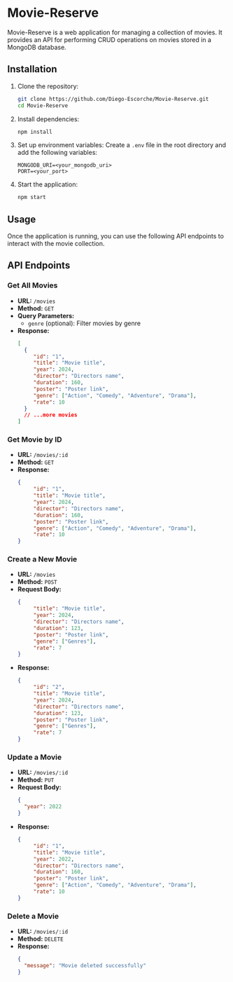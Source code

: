 # Movie-Reserve

Movie-Reserve is a web application for managing a collection of movies. It provides an API for performing CRUD operations on movies stored in a MongoDB database.

## Installation

1. Clone the repository:

   ```sh
   git clone https://github.com/Diego-Escorche/Movie-Reserve.git
   cd Movie-Reserve
   ```

2. Install dependencies:

   ```sh
   npm install
   ```

3. Set up environment variables:
   Create a `.env` file in the root directory and add the following variables:

   ```
   MONGODB_URI=<your_mongodb_uri>
   PORT=<your_port>
   ```

4. Start the application:
   ```sh
   npm start
   ```

## Usage

Once the application is running, you can use the following API endpoints to interact with the movie collection.

## API Endpoints

### Get All Movies

- **URL:** `/movies`
- **Method:** `GET`
- **Query Parameters:**
  - `genre` (optional): Filter movies by genre
- **Response:**
  ```json
  [
    {
       "id": "1",
       "title": "Movie title",
       "year": 2024,
       "director": "Directors name",
       "duration": 160,
       "poster": "Poster link",
       "genre": ["Action", "Comedy", "Adventure", "Drama"],
       "rate": 10
    }
    // ...more movies
  ]
  ```

### Get Movie by ID

- **URL:** `/movies/:id`
- **Method:** `GET`
- **Response:**
  ```json
  {
       "id": "1",
       "title": "Movie title",
       "year": 2024,
       "director": "Directors name",
       "duration": 160,
       "poster": "Poster link",
       "genre": ["Action", "Comedy", "Adventure", "Drama"],
       "rate": 10
  }
  ```

### Create a New Movie

- **URL:** `/movies`
- **Method:** `POST`
- **Request Body:**
  ```json
  {
       "title": "Movie title",
       "year": 2024,
       "director": "Directors name",
       "duration": 123,
       "poster": "Poster link",
       "genre": ["Genres"],
       "rate": 7
  }
  ```
- **Response:**
  ```json
  {
       "id": "2",
       "title": "Movie title",
       "year": 2024,
       "director": "Directors name",
       "duration": 123,
       "poster": "Poster link",
       "genre": ["Genres"],
       "rate": 7
  }
  ```

### Update a Movie

- **URL:** `/movies/:id`
- **Method:** `PUT`
- **Request Body:**
  ```json
  {
    "year": 2022
  }
  ```
- **Response:**
  ```json
  {
       "id": "1",
       "title": "Movie title",
       "year": 2022,
       "director": "Directors name",
       "duration": 160,
       "poster": "Poster link",
       "genre": ["Action", "Comedy", "Adventure", "Drama"],
       "rate": 10
  }
  ```

### Delete a Movie

- **URL:** `/movies/:id`
- **Method:** `DELETE`
- **Response:**
  ```json
  {
    "message": "Movie deleted successfully"
  }
  ```
